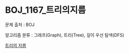 # BOJ_1167_트리의지름
문제 출처 : BOJ

알고리즘 분류 : 그래프(Graph), 트리(Tree), 깊이 우선 탐색(DFS)

[트리의 지름](https://www.acmicpc.net/problem/1167)